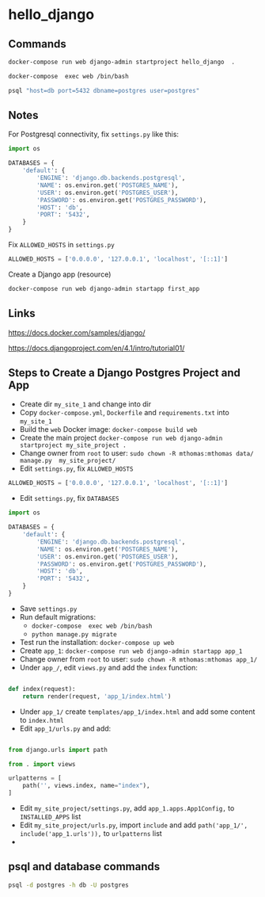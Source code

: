 # hello_django

## Commands

```bash
docker-compose run web django-admin startproject hello_django  .

docker-compose  exec web /bin/bash

psql "host=db port=5432 dbname=postgres user=postgres"
```

## Notes

For Postgresql connectivity, fix `settings.py` like this:

```python
import os

DATABASES = {
    'default': {
        'ENGINE': 'django.db.backends.postgresql',
        'NAME': os.environ.get('POSTGRES_NAME'),
        'USER': os.environ.get('POSTGRES_USER'),
        'PASSWORD': os.environ.get('POSTGRES_PASSWORD'),
        'HOST': 'db',
        'PORT': '5432',
    }
}
```

Fix `ALLOWED_HOSTS` in `settings.py`

```python
ALLOWED_HOSTS = ['0.0.0.0', '127.0.0.1', 'localhost', '[::1]']
```
Create a Django app (resource)

```bash
docker-compose run web django-admin startapp first_app
```


## Links

https://docs.docker.com/samples/django/

https://docs.djangoproject.com/en/4.1/intro/tutorial01/

## Steps to Create a Django Postgres Project and App

* Create dir `my_site_1` and change into dir
* Copy `docker-compose.yml`, `Dockerfile` and `requirements.txt` into `my_site_1`
* Build the `web` Docker image:  `docker-compose build web`
* Create the main project `docker-compose run web django-admin startproject my_site_project .`
* Change owner from `root` to user: `sudo chown -R mthomas:mthomas data/ manage.py  my_site_project/`
* Edit `settings.py`, fix `ALLOWED_HOSTS`

```python
ALLOWED_HOSTS = ['0.0.0.0', '127.0.0.1', 'localhost', '[::1]']
```
* Edit `settings.py`, fix `DATABASES`


```python
import os

DATABASES = {
    'default': {
        'ENGINE': 'django.db.backends.postgresql',
        'NAME': os.environ.get('POSTGRES_NAME'),
        'USER': os.environ.get('POSTGRES_USER'),
        'PASSWORD': os.environ.get('POSTGRES_PASSWORD'),
        'HOST': 'db',
        'PORT': '5432',
    }
}
```
* Save `settings.py`
* Run default migrations:
    * `docker-compose  exec web /bin/bash`
    * `python manage.py migrate`
* Test run the installation:  `docker-compose up web`
* Create `app_1`: `docker-compose run web django-admin startapp app_1`
* Change owner from `root` to user: `sudo chown -R mthomas:mthomas app_1/`
* Under `app_/`, edit `views.py` and add the `index` function:

```python

def index(request):
	return render(request, 'app_1/index.html')

```

* Under `app_1/` create `templates/app_1/index.html` and add some content to `index.html`
* Edit `app_1/urls.py` and add:

```python

from django.urls import path

from . import views

urlpatterns = [
	path('', views.index, name="index"),
]

```

* Edit `my_site_project/settings.py`,  add `app_1.apps.App1Config,` to `INSTALLED_APPS` list
* Edit `my_site_project/urls.py`, import `include` and add `path('app_1/', include('app_1.urls')),` to `urlpatterns` list
* 

## psql and database commands

```bash
psql -d postgres -h db -U postgres
```


